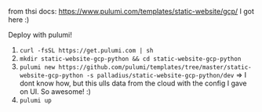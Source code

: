 
from thsi docs: https://www.pulumi.com/templates/static-website/gcp/ I got here :)

Deploy with pulumi! 

1. `curl -fsSL https://get.pulumi.com | sh`
1. `mkdir static-website-gcp-python && cd static-website-gcp-python`
1. `pulumi new https://github.com/pulumi/templates/tree/master/static-website-gcp-python -s palladius/static-website-gcp-python/dev` =>  I dont know how, but this ulls data from the cloud with the config I gave on UI. So awesome! :)
1. `pulumi up`